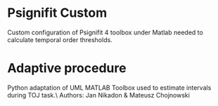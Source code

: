 # Psignifit Custom
Custom configuration of Psignifit 4 toolbox under Matlab needed to calculate temporal order thresholds.

# Adaptive procedure 
Python adaptation of UML MATLAB Toolbox used to estimate intervals during TOJ task.\ 
Authors: Jan Nikadon & Mateusz Chojnowski
